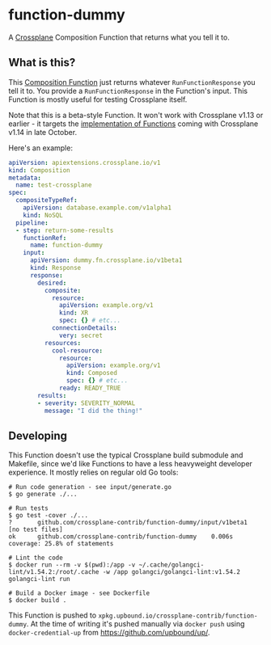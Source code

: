 # function-dummy

A [Crossplane] Composition Function that returns what you tell it to.

## What is this?

This [Composition Function][function-design] just returns whatever
`RunFunctionResponse` you tell it to. You provide a `RunFunctionResponse` in the
Function's input. This Function is mostly useful for testing Crossplane itself.

Note that this is a beta-style Function. It won't work with Crossplane v1.13 or
earlier - it targets the [implementation of Functions][function-pr] coming with
Crossplane v1.14 in late October.

Here's an example:

```yaml
apiVersion: apiextensions.crossplane.io/v1
kind: Composition
metadata:
  name: test-crossplane
spec:
  compositeTypeRef:
    apiVersion: database.example.com/v1alpha1
    kind: NoSQL
  pipeline:
  - step: return-some-results
    functionRef:
      name: function-dummy
    input:
      apiVersion: dummy.fn.crossplane.io/v1beta1
      kind: Response
      response:
        desired:
          composite:
            resource:
              apiVersion: example.org/v1
              kind: XR
              spec: {} # etc...
            connectionDetails:
              very: secret
          resources:
            cool-resource:
              resource:
                apiVersion: example.org/v1
                kind: Composed
                spec: {} # etc...
              ready: READY_TRUE
        results:
        - severity: SEVERITY_NORMAL
          message: "I did the thing!"
```

## Developing

This Function doesn't use the typical Crossplane build submodule and Makefile,
since we'd like Functions to have a less heavyweight developer experience.
It mostly relies on regular old Go tools:

```shell
# Run code generation - see input/generate.go
$ go generate ./...

# Run tests
$ go test -cover ./...
?       github.com/crossplane-contrib/function-dummy/input/v1beta1      [no test files]
ok      github.com/crossplane-contrib/function-dummy    0.006s  coverage: 25.8% of statements

# Lint the code
$ docker run --rm -v $(pwd):/app -v ~/.cache/golangci-lint/v1.54.2:/root/.cache -w /app golangci/golangci-lint:v1.54.2 golangci-lint run

# Build a Docker image - see Dockerfile
$ docker build .
```

This Function is pushed to `xpkg.upbound.io/crossplane-contrib/function-dummy`.
At the time of writing it's pushed manually via `docker push` using
`docker-credential-up` from https://github.com/upbound/up/.

[Crossplane]: https://crossplane.io
[function-design]: https://github.com/crossplane/crossplane/blob/3996f20/design/design-doc-composition-functions.md
[function-pr]: https://github.com/crossplane/crossplane/pull/4500
[docs-composition]: https://docs.crossplane.io/v1.13/getting-started/provider-aws-part-2/#create-a-deployment-template
[#2581]: https://github.com/crossplane/crossplane/issues/2581

